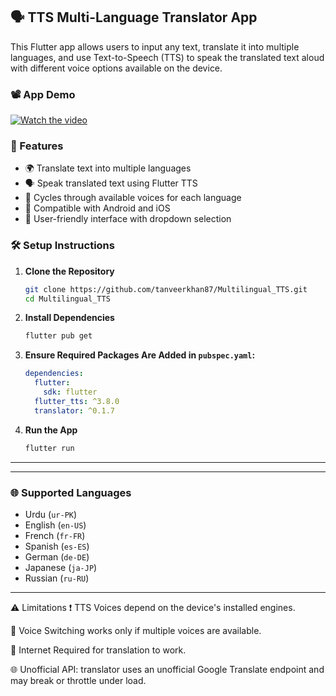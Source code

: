 ## 🗣️ TTS Multi-Language Translator App

This Flutter app allows users to input any text, translate it into multiple languages, 
and use Text-to-Speech (TTS) to speak the translated text aloud with different voice options available on the device.


### 📽 App Demo

[![Watch the video](https://img.youtube.com/vi/YOUR_VIDEO_ID/0.jpg)](https://www.youtube.com/watch?v=demo.mp4)





### 🚀 Features

* 🌍 Translate text into multiple languages
* 🗣️ Speak translated text using Flutter TTS
* 🔄 Cycles through available voices for each language
* 📱 Compatible with Android and iOS
* 🎯 User-friendly interface with dropdown selection



### 🛠️ Setup Instructions

1. **Clone the Repository**

   ```bash
   git clone https://github.com/tanveerkhan87/Multilingual_TTS.git
   cd Multilingual_TTS


2. **Install Dependencies**

   ```bash
   flutter pub get
   ```

3. **Ensure Required Packages Are Added in `pubspec.yaml`:**

   ```yaml
   dependencies:
     flutter:
       sdk: flutter
     flutter_tts: ^3.8.0
     translator: ^0.1.7
   ```

4. **Run the App**

   ```bash
   flutter run
   ```

---

---

### 🌐 Supported Languages

* Urdu (`ur-PK`)
* English (`en-US`)
* French (`fr-FR`)
* Spanish (`es-ES`)
* German (`de-DE`)
* Japanese (`ja-JP`)
* Russian (`ru-RU`)

---

⚠️ Limitations
❗ TTS Voices depend on the device's installed engines.

🔄 Voice Switching works only if multiple voices are available.

📶 Internet Required for translation to work.

🌐 Unofficial API: translator uses an unofficial Google Translate endpoint and may break or throttle under load.




